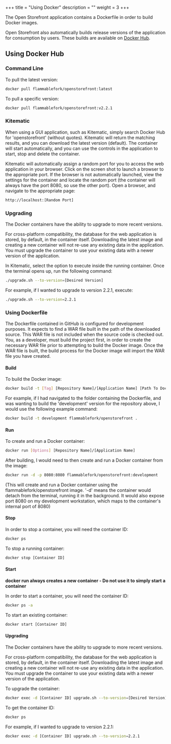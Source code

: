 +++
title = "Using Docker"
description = ""
weight = 3
+++

The Open Storefront application contains a Dockerfile in order to build Docker images.

Open Storefront also automatically builds release versions of the application for consumption by users.  These builds are available on [Docker Hub](http://hub.docker.com).


## Using Docker Hub

### Command Line

To pull the latest version:
```bash
docker pull flammablefork/openstorefront:latest
```
    
To pull a specific version:

```bash
docker pull flammablefork/openstorefront:v2.2.1
```


### Kitematic

When using a GUI application, such as Kitematic, simply search Docker Hub for 'openstorefront' (without quotes). Kitematic will return the matching results, and you can download the latest version (default). The container will start automatically, and you can use the controls in the application to start, stop and delete the container.

Kitematic will automatically assign a random port for you to access the web application in your browser. Click on the screen shot to launch a browser to the appropriate port. If the browser is not automatically launched, view the settings for the container and locate the random port (the container will always have the port 8080, so use the other port). Open a browser, and navigate to the appropriate page:

```bash
http://localhost:[Random Port]
```

### Upgrading

The Docker containers have the ability to upgrade to more recent versions.

For cross-platform compatibility, the database for the web application is stored, by default, in the container itself.  Downloading the latest image and creating a new container will not re-use any existing data in the application. You must upgrade the container to use your existing data with a newer version of the application.

In Kitematic, select the option to execute inside the running container. Once the terminal opens up, run the following command:

```bash
./upgrade.sh --to-version=[Desired Version]
```

For example, if I wanted to upgrade to version 2.2.1, execute:

```bash
./upgrade.sh --to-version=2.2.1
```

### Using Dockerfile ###

The Dockerfile contained in GitHub is configured for development purposes. It expects to find a WAR file built in the path of the downloaded source. This WAR file is not included when the source code is checked out. You, as a developer, must build the project first, in order to create the necessary WAR file prior to attempting to build the Docker image.  Once the WAR file is built, the build process for the Docker image will import the WAR file you have created.

#### Build ####

To build the Docker image:

```bash
docker build -t [Tag] [Repository Name]/[Application Name] [Path To Dockerfile]
```

For example, if I had navigated to the folder containing the Dockerfile, and was wanting to build the 'development' version for the repository above, I would use the following example command:

```bash
docker build -t development flammablefork/openstorefront .
```

#### Run ####

To create and run a Docker container:

```bash
docker run [Options] [Repository Name]/[Application Name]
```

After building, I would need to then create and run a Docker container from the image:

```bash
docker run -d -p 8080:8080 flammablefork/openstorefront:development
```

(This will create and run a Docker container using the flammablefork/openstorefront image. '-d' means the container would detach from the terminal, running it in the background. It would also expose port 8080 on my development workstation, which maps to the container's internal port of 8080)

#### Stop ####

In order to stop a container, you will need the container ID:

```bash
docker ps
```

To stop a running container:
```bash
docker stop [Container ID]
```

#### Start ####

**docker run always creates a new container - Do not use it to simply start a container**

In order to start a container, you will need the container ID:

```bash
docker ps -a
```

To start an existing container:

```bash
docker start [Container ID]
```

#### Upgrading ####

The Docker containers have the ability to upgrade to more recent versions.

For cross-platform compatibility, the database for the web application is stored, by default, in the container itself.  Downloading the latest image and creating a new container will not re-use any existing data in the application. You must upgrade the container to use your existing data with a newer version of the application.

To upgrade the container:

```bash
docker exec -d [Container ID] upgrade.sh --to-version=[Desired Version]
```

To get the container ID:

```bash
docker ps
```

For example, if I wanted to upgrade to version 2.2.1:

```bash
docker exec -d [Container ID] upgrade.sh --to-version=2.2.1
```
